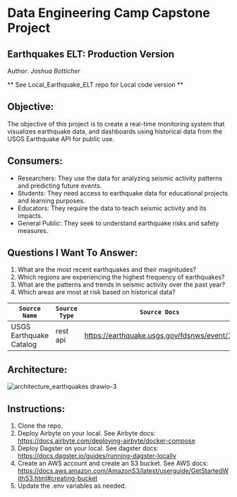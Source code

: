 # Data Engineering Camp Capstone Project

## **Earthquakes ELT: Production Version**
Author: _Joshua Botticher_

** See Local_Earthquake_ELT repo for Local code version **

## Objective:
The objective of this project is to create a real-time monitoring system that visualizes earthquake data, and dashboards using historical data from the USGS Earthquake API for public use.

## Consumers:
- Researchers: They use the data for analyzing seismic activity patterns and predicting future events.
- Students: They need access to earthquake data for educational projects and learning purposes.
- Educators: They require the data to teach seismic activity and its impacts.
- General Public: They seek to understand earthquake risks and safety measures.

## Questions I Want To Answer:
1) What are the most recent earthquakes and their magnitudes?
2) Which regions are experiencing the highest frequency of earthquakes?
3) What are the patterns and trends in seismic activity over the past year?
4) Which areas are most at risk based on historical data?


| `Source Name`  | `Source Type` | `Source Docs`                               | `Endpoint` |
| -------------  | ------------- | ------------                                | -----------|
|  USGS Earthquake Catalog    | rest api      | https://earthquake.usgs.gov/fdsnws/event/1/ | https://earthquake.usgs.gov/fdsnws/event/1/query|


## Architecture:
![architecture_earthquakes drawio-3](https://github.com/user-attachments/assets/ee4deb94-5733-4279-b6d0-1a2c31fd109c)

## Instructions:
1) Clone the repo.
2) Deploy Airbyte on your local. See Airbyte docs: https://docs.airbyte.com/deploying-airbyte/docker-compose
3) Deploy Dagster on your local. See dagster docs: https://docs.dagster.io/guides/running-dagster-locally
4) Create an AWS account and create an S3 bucket. See AWS docs: https://docs.aws.amazon.com/AmazonS3/latest/userguide/GetStartedWithS3.html#creating-bucket
5) Update the .env variables as needed.
